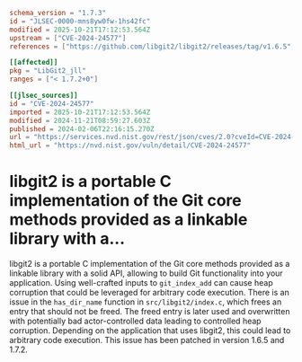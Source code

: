 ```toml
schema_version = "1.7.3"
id = "JLSEC-0000-mns8yw0fw-1hs42fc"
modified = 2025-10-21T17:12:53.564Z
upstream = ["CVE-2024-24577"]
references = ["https://github.com/libgit2/libgit2/releases/tag/v1.6.5", "https://github.com/libgit2/libgit2/releases/tag/v1.7.2", "https://github.com/libgit2/libgit2/security/advisories/GHSA-j2v7-4f6v-gpg8", "https://lists.debian.org/debian-lts-announce/2024/02/msg00012.html", "https://lists.fedoraproject.org/archives/list/package-announce@lists.fedoraproject.org/message/4M3P7WIEPXNRLBINQRJFXUSTNKBCHYC7/", "https://lists.fedoraproject.org/archives/list/package-announce@lists.fedoraproject.org/message/7CNDW3PF6NHO7OXNM5GN6WSSGAMA7MZE/", "https://lists.fedoraproject.org/archives/list/package-announce@lists.fedoraproject.org/message/S635BGHHZUMRPI7QOXOJ45QHDD5FFZ3S/", "https://lists.fedoraproject.org/archives/list/package-announce@lists.fedoraproject.org/message/Z6MXOX7I43OWNN7R6M54XLG6U5RXY244/", "https://lists.fedoraproject.org/archives/list/package-announce@lists.fedoraproject.org/message/ZGNHOEE2RBLH7KCJUPUNYG4CDTW4HTBT/", "https://github.com/libgit2/libgit2/releases/tag/v1.6.5", "https://github.com/libgit2/libgit2/releases/tag/v1.7.2", "https://github.com/libgit2/libgit2/security/advisories/GHSA-j2v7-4f6v-gpg8", "https://lists.debian.org/debian-lts-announce/2024/02/msg00012.html", "https://lists.fedoraproject.org/archives/list/package-announce@lists.fedoraproject.org/message/4M3P7WIEPXNRLBINQRJFXUSTNKBCHYC7/", "https://lists.fedoraproject.org/archives/list/package-announce@lists.fedoraproject.org/message/7CNDW3PF6NHO7OXNM5GN6WSSGAMA7MZE/", "https://lists.fedoraproject.org/archives/list/package-announce@lists.fedoraproject.org/message/S635BGHHZUMRPI7QOXOJ45QHDD5FFZ3S/", "https://lists.fedoraproject.org/archives/list/package-announce@lists.fedoraproject.org/message/Z6MXOX7I43OWNN7R6M54XLG6U5RXY244/", "https://lists.fedoraproject.org/archives/list/package-announce@lists.fedoraproject.org/message/ZGNHOEE2RBLH7KCJUPUNYG4CDTW4HTBT/"]

[[affected]]
pkg = "LibGit2_jll"
ranges = ["< 1.7.2+0"]

[[jlsec_sources]]
id = "CVE-2024-24577"
imported = 2025-10-21T17:12:53.564Z
modified = 2024-11-21T08:59:27.603Z
published = 2024-02-06T22:16:15.270Z
url = "https://services.nvd.nist.gov/rest/json/cves/2.0?cveId=CVE-2024-24577"
html_url = "https://nvd.nist.gov/vuln/detail/CVE-2024-24577"
```

# libgit2 is a portable C implementation of the Git core methods provided as a linkable library with a...

libgit2 is a portable C implementation of the Git core methods provided as a linkable library with a solid API, allowing to build Git functionality into your application. Using well-crafted inputs to `git_index_add` can cause heap corruption that could be leveraged for arbitrary code execution. There is an issue in the `has_dir_name` function in `src/libgit2/index.c`, which frees an entry that should not be freed. The freed entry is later used and overwritten with potentially bad actor-controlled data leading to controlled heap corruption. Depending on the application that uses libgit2, this could lead to arbitrary code execution. This issue has been patched in version 1.6.5 and 1.7.2.

